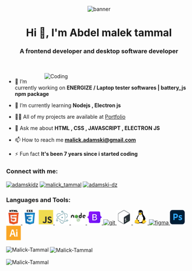 <p align="center">
<img src="https://www.careerguide.com/career/wp-content/uploads/2020/03/full-stack-development.gif" alt="banner">
</p>

<h1 align="center">Hi 👋, I'm Abdel malek tammal</h1>
<h3 align="center">A frontend developer and desktop software developer</h3>

<br>
<br>

<img align="right" width="400px" alt="Coding" src="https://i.pinimg.com/originals/e4/26/70/e426702edf874b181aced1e2fa5c6cde.gif">

- 🔭 I’m currently working on **ENERGIZE / Laptop tester softwares | battery_js npm package**

- 🌱 I’m currently learning **Nodejs , Electron js**

- 👨‍💻 All of my projects are available at [Portfolio](http://malicktammal.netlify.app/)

- 💬 Ask me about **HTML , CSS , JAVASCRIPT , ELECTRON JS**

- 📫 How to reach me **malick.adamski@gmail.com**

- ⚡ Fun fact **It's been 7 years since i started coding**

<h3 align="left">Connect with me:</h3>
<p align="left">
<a href="https://codepen.io/Malick_Tammal" target="_blank"><img align="center" src="https://raw.githubusercontent.com/rahuldkjain/github-profile-readme-generator/master/src/images/icons/Social/codepen.svg" alt="adamskidz" height="30" width="40" /></a>
<a href="https://instagram.com/malick_tammal" target="_blank"><img align="center" src="https://raw.githubusercontent.com/rahuldkjain/github-profile-readme-generator/master/src/images/icons/Social/instagram.svg" alt="malick_tammal" height="30" width="40" /></a>
<a href="https://www.youtube.com/channel/UCmLTg0TBizTda3dpSObkA2w" target="_blank"><img align="center" src="https://raw.githubusercontent.com/rahuldkjain/github-profile-readme-generator/master/src/images/icons/Social/youtube.svg" alt="adamski-dz" height="30" width="40" /></a>
</p>

<h3 align="left">Languages and Tools:</h3>

<p align="left">

<a href="https://www.w3.org/html/" target="_blank" rel="noreferrer"> <img src="https://raw.githubusercontent.com/devicons/devicon/master/icons/html5/html5-original-wordmark.svg" alt="html5" width="40" height="40"/>
</a> <a href="https://www.w3schools.com/css/" target="_blank" rel="noreferrer"> <img src="https://raw.githubusercontent.com/devicons/devicon/master/icons/css3/css3-original-wordmark.svg" alt="css3" width="40" height="40"/></a>
</a> <a href="https://developer.mozilla.org/en-US/docs/Web/JavaScript" target="_blank" rel="noreferrer"> <img src="https://raw.githubusercontent.com/devicons/devicon/master/icons/javascript/javascript-original.svg" alt="javascript" width="40" height="40"/> </a>
<a href="https://www.electronjs.org" target="_blank" rel="noreferrer"> <img src="https://raw.githubusercontent.com/devicons/devicon/master/icons/electron/electron-original.svg" alt="electron" width="40" height="40"/> </a>
<a href="https://nodejs.org" target="_blank" rel="noreferrer"> <img src="https://raw.githubusercontent.com/devicons/devicon/master/icons/nodejs/nodejs-original-wordmark.svg" alt="nodejs" width="40" height="40"/> </a>
<a href="https://getbootstrap.com" target="_blank" rel="noreferrer"> <img src="https://raw.githubusercontent.com/devicons/devicon/master/icons/bootstrap/bootstrap-original.svg" alt="bootstrap" width="40" height="40"/>
<a href="https://git-scm.com/" target="_blank" rel="noreferrer"> <img src="https://www.vectorlogo.zone/logos/git-scm/git-scm-icon.svg" alt="git" width="40" height="40"/> </a>
<a href="https://www.gnu.org/software/bash/" target="_blank" rel="noreferrer"> <img src="https://raw.githubusercontent.com/devicons/devicon/master/icons/bash/bash-original.svg" alt="bash" width="40" height="40"/> </a>
<a href="https://www.linux.org/" target="_blank" rel="noreferrer"> <img src="https://raw.githubusercontent.com/devicons/devicon/master/icons/linux/linux-original.svg" alt="linux" width="40" height="40"/> </a>
<a href="https://www.figma.com/" target="_blank" rel="noreferrer"> <img src="https://www.vectorlogo.zone/logos/figma/figma-icon.svg" alt="figma" width="40" height="40"/> </a>
<a href="https://www.photoshop.com/en" target="_blank" rel="noreferrer"> <img src="https://raw.githubusercontent.com/devicons/devicon/master/icons/photoshop/photoshop-original.svg" alt="photoshop" width="40" height="40"/> </a>
<a href="https://www.adobe.com/mena_en/products/illustrator.html" target="_blank" rel="noreferrer"> <img src="https://raw.githubusercontent.com/devicons/devicon/master/icons/illustrator/illustrator-plain.svg" alt="illustrator" width="40" height="40"/> </a>

<p><img align="left" src="https://github-readme-stats.vercel.app/api/top-langs?username=Malick-Tammal&show_icons=true&locale=en&layout=compact" alt="Malick-Tammal" /></p>

<p>&nbsp;<img align="center" src="https://github-readme-stats.vercel.app/api?username=Malick-Tammal&show_icons=true&locale=en" alt="Malick-Tammal" /></p>

<p><img align="center" src="https://github-readme-streak-stats.herokuapp.com/?user=Malick-Tammal&" alt="Malick-Tammal" /></p>
